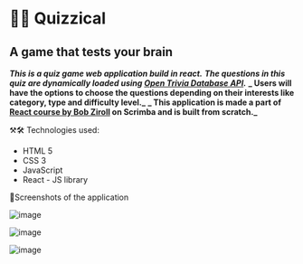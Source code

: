 # 🧠🥶 Quizzical
## A game that tests your brain

**_This is a quiz game web application build in react._**
**_The questions in this quiz are dynamically loaded using [Open Trivia Database API](https://opentdb.com/api_config.php)._**
**_ Users will have the options to choose the questions depending on their interests like category, type and difficulty level._** 
**_ This application is made a part of [React course by Bob Ziroll](https://scrimba.com/learn/learnreact) on Scrimba and is built from scratch._**


⚒🛠️ Technologies used:
* HTML 5
* CSS 3
* JavaScript
* React - JS library

📸Screenshots of the application

![image](https://github.com/Shanmukh459/Quizzical/assets/52078988/360ba86d-19af-44d2-b185-5ad4d43726bd)

![image](https://github.com/Shanmukh459/Quizzical/assets/52078988/b6c3a72f-2588-4a14-91b2-4a4c15fe2642)

![image](https://github.com/Shanmukh459/Quizzical/assets/52078988/ad209bf1-f240-402c-acdd-47857a144fe3)



